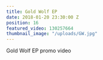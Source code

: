 ```yaml
---
title: Gold Wolf EP
date: 2018-01-20 23:30:00 Z
position: 16
featured_video: 130257664
thumbnail_image: "/uploads/GW.jpg"
---
```


Gold Wolf EP promo video